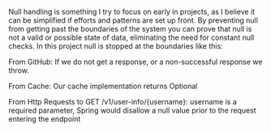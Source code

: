 Null handling is something I try to focus on early in projects, as I believe it can be simplified
if efforts and patterns are set up front. By preventing null from getting past the boundaries of the system
you can prove that null is not a valid or possible state of data,
eliminating the need for constant null checks. In this project null is stopped at the boundaries like this:

From GitHub: If we do not get a response, or a non-successful response we throw. 

From Cache: Our cache implementation returns Optional

From Http Requests to GET /v1/user-info/{username}: username is a required parameter,
Spring would disallow a null value prior to the request entering the endpoint